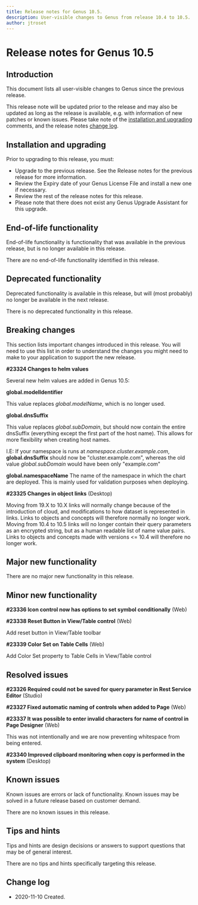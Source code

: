```yaml
---
title: Release notes for Genus 10.5.
description: User-visible changes to Genus from release 10.4 to 10.5.
author: jtroset
---
```


# Release notes for Genus 10.5

## Introduction

This document lists all user-visible changes to Genus since the previous release.

This release note will be updated prior to the release and may also be updated as long as the release is available, e.g. with information of new patches or known issues. Please take note of the [installation and upgrading](#installation-and-upgrading) comments, and the release notes [change log](#change-log).

## Installation and upgrading

Prior to upgrading to this release, you must:

- Upgrade to the previous release. See the Release notes for the previous release for more information.
- Review the Expiry date of your Genus License File and install a new one if necessary.
- Review the rest of the release notes for this release.
- Please note that there does not exist any Genus Upgrade Assistant for this upgrade.

<!--rntype01-start INSTALLATION / UPGRADE. DO NOT CHANGE THESE TAGS. ANY CHANGES BELOW WILL BE OVERWRITTEN.-->

<!--rntype01-end   INSTALLATION / UPGRADE. DO NOT CHANGE THESE TAGS. ANY CHANGES ABOVE WILL BE OVERWRITTEN.-->
<!-- release note type 2 is missing. That's ok.-->

## End-of-life functionality

End-of-life functionality is functionality that was available in the previous release, but is no longer available in this release.
<!--rntype03-start END-OF-LIFE. DO NOT CHANGE THESE TAGS. ANY CHANGES BELOW WILL BE OVERWRITTEN.-->
There are no end-of-life functionality identified in this release.
<!--rntype03-end   END-OF-LIFE. DO NOT CHANGE THESE TAGS. ANY CHANGES ABOVE WILL BE OVERWRITTEN.-->
## Deprecated functionality

Deprecated functionality is available in this release, but will (most probably) no longer be available in the next release.
<!--rntype04-start DEPRECATED. DO NOT CHANGE THESE TAGS. ANY CHANGES BELOW WILL BE OVERWRITTEN.-->
There is no deprecated functionality in this release.
<!--rntype04-end   DEPRECATED. DO NOT CHANGE THESE TAGS. ANY CHANGES ABOVE WILL BE OVERWRITTEN.-->
## Breaking changes

This section lists important changes introduced in this release. You will need to use this list in order to understand the changes you might need to make to your application to support the new release.
<!--rntype05-start BREAKING. DO NOT CHANGE THESE TAGS. ANY CHANGES BELOW WILL BE OVERWRITTEN.-->
<!--ID 23cb93cf-2a7b-4739-b8e4-76d1c0f998ee -->
**#23324 Changes to helm values**

Several new helm values are added in Genus 10.5:

**global.modelIdentifier**

This value replaces *global.modelName*, which is no longer used. 

**global.dnsSuffix**

This value replaces *global.subDomain*, but should now contain the entire dnsSuffix (everything except the first part of the host name). This allows for more flexibility when creating host names.

I.E: If your namespace is runs at *namespace.cluster.example.com*, **global.dnsSuffix** should now be "cluster.example.com", whereas the old value *global.subDomain* would have been only "example.com"

**global.namespaceName**
The name of the namespace in which the chart are deployed. This is mainly used for validation purposes when deploying.

<!--ID ed8d27eb-863d-4bf7-b616-42f0586e3cf9 -->
**#23325 Changes in object links** (Desktop)

Moving from 19.X to 10.X links will normally change because of the introduction of cloud, and modifications to how dataset is represented in links. Links to objects and concepts will therefore normally no longer work.
Moving from 10.4 to 10.5 links will no longer contain their query parameters as an encrypted string, but as a human readable list of name value pairs. Links to objects and concepts made with versions <= 10.4 will therefore no longer work.

<!--rntype05-end   BREAKING. DO NOT CHANGE THESE TAGS. ANY CHANGES ABOVE WILL BE OVERWRITTEN.-->
## Major new functionality
<!--rntype06-start MAJOR. DO NOT CHANGE THESE TAGS. ANY CHANGES BELOW WILL BE OVERWRITTEN.-->
There are no major new functionality in this release.
<!--rntype06-end   MAJOR. DO NOT CHANGE THESE TAGS. ANY CHANGES ABOVE WILL BE OVERWRITTEN.-->
## Minor new functionality
<!--rntype07-start MINOR. DO NOT CHANGE THESE TAGS. ANY CHANGES BELOW WILL BE OVERWRITTEN.-->
<!--ID a8c32391-3b9d-4ea1-9e68-ea6905781553 -->
**#23336 Icon control now has options to set symbol conditionally** (Web)

<!--ID b56f58c9-c3ba-432c-b945-35301112e7fc -->
**#23338 Reset Button in View/Table control** (Web)

Add reset button in View/Table toolbar

<!--ID 08978d35-8ca4-487a-a1fa-b3ceb6e49ee9 -->
**#23339 Color Set on Table Cells** (Web)

Add Color Set property to Table Cells in View/Table control

<!--rntype07-end   MINOR. DO NOT CHANGE THESE TAGS. ANY CHANGES ABOVE WILL BE OVERWRITTEN.-->
## Resolved issues
<!--rntype08-start RESOLVED ISSUES. DO NOT CHANGE THESE TAGS. ANY CHANGES BELOW WILL BE OVERWRITTEN.-->
<!--ID afdef7bf-2598-42cf-931b-104872a47e91 -->
**#23326 Required could not be saved for query parameter in Rest Service Editor** (Studio)

<!--ID b85eb3ba-341c-46de-a8c6-b119f5dec5c3 -->
**#23327 Fixed automatic naming of controls when added to Page** (Web)

<!--ID d68db030-affc-4614-80c9-6b9eee307f09 -->
**#23337 It was possible to enter invalid characters for name of control in Page Designer** (Web)

This was not intentionally and we are now preventing whitespace from being entered.

<!--ID b5a2c356-7f35-46f4-98b7-d15201b84dd7 -->
**#23340 Improved clipboard monitoring when copy is performed in the system** (Desktop)

<!--rntype08-end   RESOLVED ISSUES. DO NOT CHANGE THESE TAGS. ANY CHANGES ABOVE WILL BE OVERWRITTEN.-->
## Known issues

Known issues are errors or lack of functionality. Known issues may be solved in a future release based on customer demand.
<!--rntype09-start KNOWN ISSUES. DO NOT CHANGE THESE TAGS. ANY CHANGES BELOW WILL BE OVERWRITTEN.-->
There are no known issues in this release.
<!--rntype09-end   KNOWN ISSUES. DO NOT CHANGE THESE TAGS. ANY CHANGES ABOVE WILL BE OVERWRITTEN.-->
## Tips and hints

Tips and hints are design decisions or answers to support questions that may be of general interest.

There are no tips and hints specifically targeting this release.

## Change log

- 2020-11-10 Created.
<!--changelog CHANGELOG. DO NOT CHANGE THIS TAG. ANY CHANGES BELOW WILL BE DELETED.-->
